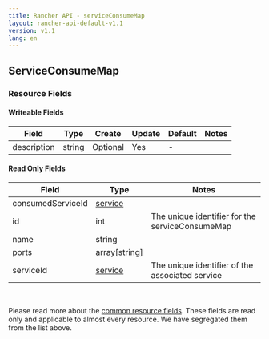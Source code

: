 ```yaml
---
title: Rancher API - serviceConsumeMap
layout: rancher-api-default-v1.1
version: v1.1
lang: en
---
```


## ServiceConsumeMap



### Resource Fields

#### Writeable Fields

Field | Type | Create | Update | Default | Notes
---|---|---|---|---|---
description | string | Optional | Yes | - | 


#### Read Only Fields

Field | Type   | Notes
---|---|---
consumedServiceId | [service]({{site.baseurl}}/rancher/{{page.version}}/{{page.lang}}/api/api-resources/service/)  | 
id | int  | The unique identifier for the serviceConsumeMap
name | string  | 
ports | array[string]  | 
serviceId | [service]({{site.baseurl}}/rancher/{{page.version}}/{{page.lang}}/api/api-resources/service/)  | The unique identifier of the associated service


<br>

Please read more about the [common resource fields]({{site.baseurl}}/rancher/{{page.version}}/{{page.lang}}/api/common/). These fields are read only and applicable to almost every resource. We have segregated them from the list above.




